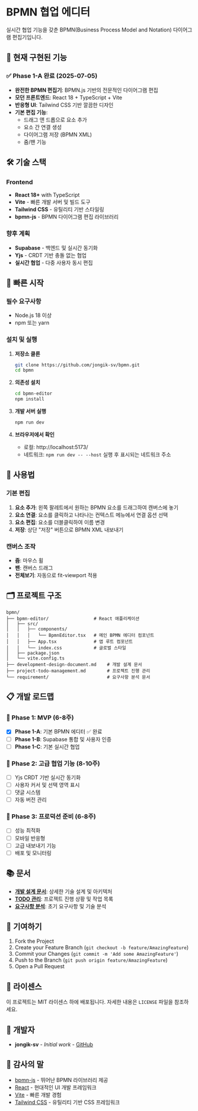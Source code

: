 # BPMN 협업 에디터

실시간 협업 기능을 갖춘 BPMN(Business Process Model and Notation) 다이어그램 편집기입니다.

## 🚀 현재 구현된 기능

### ✅ Phase 1-A 완료 (2025-07-05)
- **완전한 BPMN 편집기**: BPMN.js 기반의 전문적인 다이어그램 편집
- **모던 프론트엔드**: React 18 + TypeScript + Vite
- **반응형 UI**: Tailwind CSS 기반 깔끔한 디자인
- **기본 편집 기능**: 
  - 드래그 앤 드롭으로 요소 추가
  - 요소 간 연결 생성
  - 다이어그램 저장 (BPMN XML)
  - 줌/팬 기능

## 🛠️ 기술 스택

### Frontend
- **React 18+** with TypeScript
- **Vite** - 빠른 개발 서버 및 빌드 도구
- **Tailwind CSS** - 유틸리티 기반 스타일링
- **bpmn-js** - BPMN 다이어그램 편집 라이브러리

### 향후 계획
- **Supabase** - 백엔드 및 실시간 동기화
- **Yjs** - CRDT 기반 충돌 없는 협업
- **실시간 협업** - 다중 사용자 동시 편집

## 🚀 빠른 시작

### 필수 요구사항
- Node.js 18 이상
- npm 또는 yarn

### 설치 및 실행

1. **저장소 클론**
   ```bash
   git clone https://github.com/jongik-sv/bpmn.git
   cd bpmn
   ```

2. **의존성 설치**
   ```bash
   cd bpmn-editor
   npm install
   ```

3. **개발 서버 실행**
   ```bash
   npm run dev
   ```

4. **브라우저에서 확인**
   - 로컬: http://localhost:5173/
   - 네트워크: `npm run dev -- --host` 실행 후 표시되는 네트워크 주소

## 📱 사용법

### 기본 편집
1. **요소 추가**: 왼쪽 팔레트에서 원하는 BPMN 요소를 드래그하여 캔버스에 놓기
2. **요소 연결**: 요소를 클릭하고 나타나는 컨텍스트 메뉴에서 연결 옵션 선택
3. **요소 편집**: 요소를 더블클릭하여 이름 변경
4. **저장**: 상단 "저장" 버튼으로 BPMN XML 내보내기

### 캔버스 조작
- **줌**: 마우스 휠
- **팬**: 캔버스 드래그
- **전체보기**: 자동으로 fit-viewport 적용

## 🗂️ 프로젝트 구조

```
bpmn/
├── bpmn-editor/                 # React 애플리케이션
│   ├── src/
│   │   ├── components/
│   │   │   └── BpmnEditor.tsx   # 메인 BPMN 에디터 컴포넌트
│   │   ├── App.tsx              # 앱 루트 컴포넌트
│   │   └── index.css            # 글로벌 스타일
│   ├── package.json
│   └── vite.config.ts
├── development-design-document.md    # 개발 설계 문서
├── project-todo-management.md        # 프로젝트 진행 관리
└── requirement/                      # 요구사항 분석 문서
```

## 📋 개발 로드맵

### 🎯 Phase 1: MVP (6-8주)
- [x] **Phase 1-A**: 기본 BPMN 에디터 ✅ 완료
- [ ] **Phase 1-B**: Supabase 통합 및 사용자 인증
- [ ] **Phase 1-C**: 기본 실시간 협업

### 🚀 Phase 2: 고급 협업 기능 (8-10주)
- [ ] Yjs CRDT 기반 실시간 동기화
- [ ] 사용자 커서 및 선택 영역 표시
- [ ] 댓글 시스템
- [ ] 자동 버전 관리

### 🎨 Phase 3: 프로덕션 준비 (6-8주)
- [ ] 성능 최적화
- [ ] 모바일 반응형
- [ ] 고급 내보내기 기능
- [ ] 배포 및 모니터링

## 📚 문서

- **[개발 설계 문서](./development-design-document.md)**: 상세한 기술 설계 및 아키텍처
- **[TODO 관리](./project-todo-management.md)**: 프로젝트 진행 상황 및 작업 목록
- **[요구사항 분석](./requirement/)**: 초기 요구사항 및 기술 분석

## 🤝 기여하기

1. Fork the Project
2. Create your Feature Branch (`git checkout -b feature/AmazingFeature`)
3. Commit your Changes (`git commit -m 'Add some AmazingFeature'`)
4. Push to the Branch (`git push origin feature/AmazingFeature`)
5. Open a Pull Request

## 📝 라이센스

이 프로젝트는 MIT 라이센스 하에 배포됩니다. 자세한 내용은 `LICENSE` 파일을 참조하세요.

## 👥 개발자

- **jongik-sv** - *Initial work* - [GitHub](https://github.com/jongik-sv)

## 🙏 감사의 말

- [bpmn-js](https://bpmn.io/) - 뛰어난 BPMN 라이브러리 제공
- [React](https://reactjs.org/) - 현대적인 UI 개발 프레임워크
- [Vite](https://vitejs.dev/) - 빠른 개발 경험
- [Tailwind CSS](https://tailwindcss.com/) - 유틸리티 기반 CSS 프레임워크